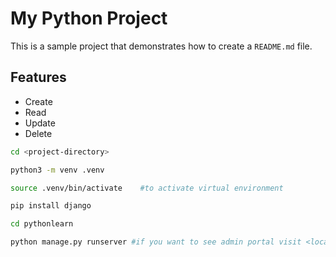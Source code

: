 # My Python Project

This is a sample project that demonstrates how to create a `README.md` file.

## Features

- Create
- Read
- Update
- Delete

```bash
cd <project-directory>
```

```bash
python3 -m venv .venv
```

```bash
source .venv/bin/activate    #to activate virtual environment
```

```bash
pip install django
```

```bash
cd pythonlearn
```

```bash
python manage.py runserver #if you want to see admin portal visit <localhost:port/admin>
```
